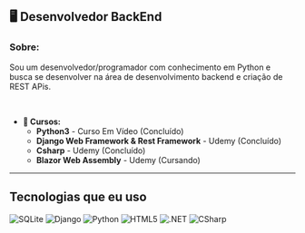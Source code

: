 ## **🖥️ Desenvolvedor BackEnd**  

### **Sobre:** 
 Sou um desenvolvedor/programador com conhecimento em Python e busca se desenvolver na área de desenvolvimento backend e criação de REST APis.

<br>

* **📕 Cursos:**  
    * **Python3** - Curso Em Vídeo (Concluído)
    * **Django Web Framework & Rest Framework** - Udemy (Concluído) 
    * **Csharp** - Udemy (Concluído)
    * **Blazor Web Assembly** - Udemy (Cursando)
---

## **Tecnologias que eu uso**
<div style="display: inline-block">
    <img src="https://img.shields.io/badge/sqlite-%2307405e.svg?style=for-the-badge&logo=sqlite&logoColor=white" alt="SQLite">
    <img src="https://img.shields.io/badge/django-%23092E20.svg?style=for-the-badge&logo=django&logoColor=white" alt="Django">
    <img src="https://img.shields.io/badge/python-3670A0?style=for-the-badge&logo=python&logoColor=ffdd54" alt="Python">
    <img src="https://img.shields.io/badge/html5-%23E34F26.svg?style=for-the-badge&logo=html5&logoColor=white" alt="HTML5">
    <img src="https://img.shields.io/badge/.NET-5C2D91?style=for-the-badge&logo=.net&logoColor=white" alt=".NET">
    <img src="https://img.shields.io/badge/c%23-%23239120.svg?style=for-the-badge&logo=c-sharp&logoColor=white" alt="CSharp">
</div>
